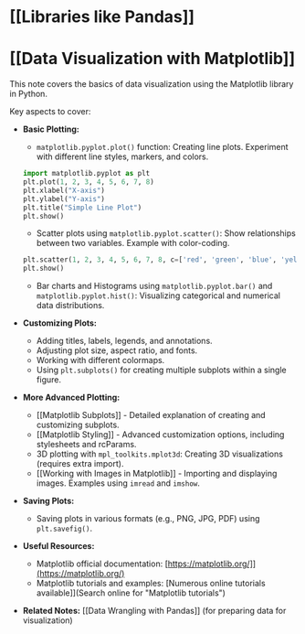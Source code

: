 # [[Libraries like Pandas]]
# [[Data Visualization with Matplotlib]] 
This note covers the basics of data visualization using the Matplotlib library in Python.

Key aspects to cover:

* **Basic Plotting:**
    * `matplotlib.pyplot.plot()` function:  Creating line plots.  Experiment with different line styles, markers, and colors.
    ```python
    import matplotlib.pyplot as plt
    plt.plot(1, 2, 3, 4, 5, 6, 7, 8)
    plt.xlabel("X-axis")
    plt.ylabel("Y-axis")
    plt.title("Simple Line Plot")
    plt.show()
    ```
    * Scatter plots using `matplotlib.pyplot.scatter()`: Show relationships between two variables.  Example with color-coding.
    ```python
    plt.scatter(1, 2, 3, 4, 5, 6, 7, 8, c=['red', 'green', 'blue', 'yellow']])
    plt.show()
    ```
    * Bar charts and Histograms using `matplotlib.pyplot.bar()` and `matplotlib.pyplot.hist()`: Visualizing categorical and numerical data distributions.

* **Customizing Plots:**
    * Adding titles, labels, legends, and annotations.
    * Adjusting plot size, aspect ratio, and fonts.
    * Working with different colormaps.
    * Using `plt.subplots()` for creating multiple subplots within a single figure.

* **More Advanced Plotting:**
    * [[Matplotlib Subplots]] -  Detailed explanation of creating and customizing subplots.
    * [[Matplotlib Styling]] -  Advanced customization options, including stylesheets and rcParams.
    * 3D plotting with `mpl_toolkits.mplot3d`: Creating 3D visualizations (requires extra import).
    * [[Working with Images in Matplotlib]] - Importing and displaying images.  Examples using `imread` and `imshow`.


* **Saving Plots:**
    * Saving plots in various formats (e.g., PNG, JPG, PDF) using `plt.savefig()`.


* **Useful Resources:**
    * Matplotlib official documentation: [https://matplotlib.org/]](https://matplotlib.org/)
    * Matplotlib tutorials and examples: [Numerous online tutorials available]](Search online for "Matplotlib tutorials")

* **Related Notes:** [[Data Wrangling with Pandas]] (for preparing data for visualization)


